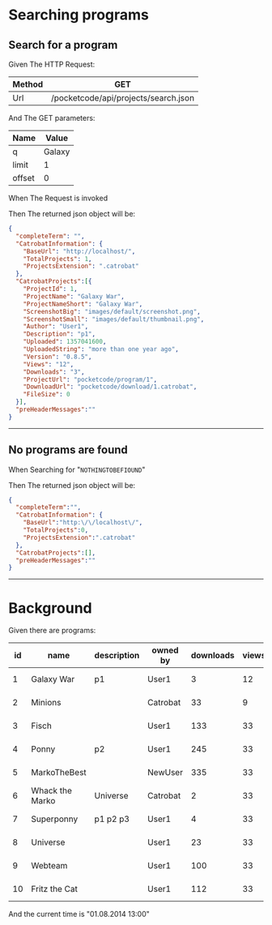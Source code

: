 # Searching programs
> 

## Search for a program
> 

Given The HTTP Request:

| Method | GET |
| --- | --- |
| Url | /pocketcode/api/projects/search.json |
   
And The GET parameters:

| Name | Value |
| --- | --- |
| q | Galaxy |
| limit | 1 |
| offset | 0 |
   
When The Request is invoked
 
Then The returned json object will be:
```json
{
  "completeTerm": "",
  "CatrobatInformation": {
    "BaseUrl": "http://localhost/",
    "TotalProjects": 1,
    "ProjectsExtension": ".catrobat"
  },
  "CatrobatProjects":[{
    "ProjectId": 1,
    "ProjectName": "Galaxy War",
    "ProjectNameShort": "Galaxy War",
    "ScreenshotBig": "images/default/screenshot.png",
    "ScreenshotSmall": "images/default/thumbnail.png",
    "Author": "User1",
    "Description": "p1",
    "Uploaded": 1357041600,
    "UploadedString": "more than one year ago",
    "Version": "0.8.5",
    "Views": "12",
    "Downloads": "3",
    "ProjectUrl": "pocketcode/program/1",
    "DownloadUrl": "pocketcode/download/1.catrobat",
    "FileSize": 0
  }],
  "preHeaderMessages":""
}
```
 
 


---

## No programs are found
> 

When Searching for "`NOTHINGTOBEFIOUND`"
 
Then The returned json object will be:
```json
{
  "completeTerm":"",
  "CatrobatInformation": {
    "BaseUrl":"http:\/\/localhost\/",
    "TotalProjects":0,
    "ProjectsExtension":".catrobat"
  },
  "CatrobatProjects":[],
  "preHeaderMessages":""
}
```
 
 


---

  
# Background

Given there are programs:

| id | name | description | owned by | downloads | views | upload time | version |
| --- | --- | --- | --- | --- | --- | --- | --- |
| 1 | Galaxy War | p1 | User1 | 3 | 12 | 01.01.2013 12:00 | 0.8.5 |
| 2 | Minions |  | Catrobat | 33 | 9 | 01.02.2013 13:00 | 0.8.5 |
| 3 | Fisch |  | User1 | 133 | 33 | 01.01.2012 13:00 | 0.8.5 |
| 4 | Ponny | p2 | User1 | 245 | 33 | 01.01.2012 13:00 | 0.8.5 |
| 5 | MarkoTheBest |  | NewUser | 335 | 33 | 01.01.2012 13:00 | 0.8.5 |
| 6 | Whack the Marko | Universe | Catrobat | 2 | 33 | 01.02.2012 13:00 | 0.8.5 |
| 7 | Superponny | p1 p2 p3 | User1 | 4 | 33 | 01.01.2012 12:00 | 0.8.5 |
| 8 | Universe |  | User1 | 23 | 33 | 01.01.2012 13:00 | 0.8.5 |
| 9 | Webteam |  | User1 | 100 | 33 | 01.01.2012 13:00 | 0.8.5 |
| 10 | Fritz the Cat |  | User1 | 112 | 33 | 01.01.2012 13:00 | 0.8.5 |
   
And the current time is &quot;01.08.2014 13:00&quot;
 
 